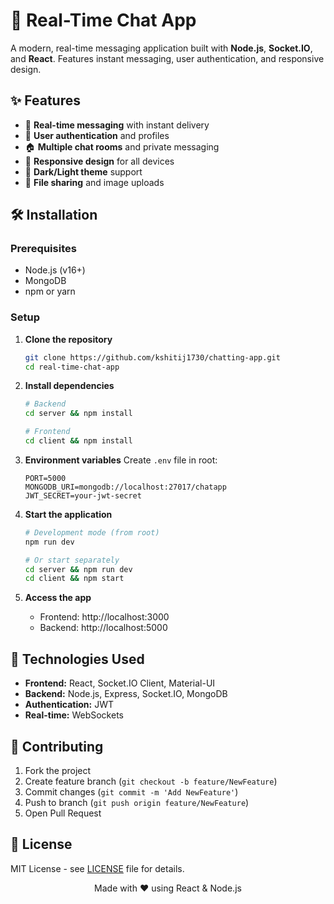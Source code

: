 # 💬 Real-Time Chat App

A modern, real-time messaging application built with **Node.js**, **Socket.IO**, and **React**. Features instant messaging, user authentication, and responsive design.

## ✨ Features

- 💬 **Real-time messaging** with instant delivery
- 👥 **User authentication** and profiles
- 🏠 **Multiple chat rooms** and private messaging
- 📱 **Responsive design** for all devices
- 🎨 **Dark/Light theme** support
- 📎 **File sharing** and image uploads

## 🛠️ Installation

### Prerequisites
- Node.js (v16+)
- MongoDB
- npm or yarn

### Setup

1. **Clone the repository**
   ```bash
   git clone https://github.com/kshitij1730/chatting-app.git
   cd real-time-chat-app
   ```

2. **Install dependencies**
   ```bash
   # Backend
   cd server && npm install
   
   # Frontend
   cd client && npm install
   ```

3. **Environment variables**
   Create `.env` file in root:
   ```env
   PORT=5000
   MONGODB_URI=mongodb://localhost:27017/chatapp
   JWT_SECRET=your-jwt-secret
   ```

4. **Start the application**
   ```bash
   # Development mode (from root)
   npm run dev
   
   # Or start separately
   cd server && npm run dev
   cd client && npm start
   ```

5. **Access the app**
   - Frontend: http://localhost:3000
   - Backend: http://localhost:5000

## 🚀 Technologies Used

- **Frontend:** React, Socket.IO Client, Material-UI
- **Backend:** Node.js, Express, Socket.IO, MongoDB
- **Authentication:** JWT
- **Real-time:** WebSockets

## 🤝 Contributing

1. Fork the project
2. Create feature branch (`git checkout -b feature/NewFeature`)
3. Commit changes (`git commit -m 'Add NewFeature'`)
4. Push to branch (`git push origin feature/NewFeature`)
5. Open Pull Request

## 📄 License

MIT License - see [LICENSE](LICENSE) file for details.

<div align="center">
Made with ❤️ using React & Node.js
</div>
